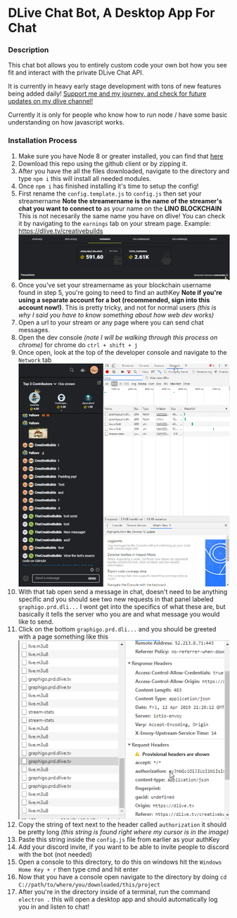 


# DLive Chat Bot, A Desktop App For Chat

### Description

This chat bot allows you to entirely custom code your own bot how you see fit and interact with the private DLive Chat API.

It is currently in heavy early stage development with tons of new features being added daily! [Support me and my journey, and check for future updates on my dlive channel!](https://dlive.tv/creativebuilds)

Currently it is only for people who know how to run node / have some basic understanding on how javascript works.

### Installation Process

 1. Make sure you have Node 8 or greater installed, you can find that [here](https://nodejs.org/en/download/)
 2. Download this repo using the github client or by zipping it.
 3. After you have the all the files downloaded, navigate to the directory and type `npm i` this will install all needed modules.
 4. Once `npm i` has finished installing it's time to setup the config!
 5. First rename the `config.template.js` to `config.js` then set your streamername **Note the streamername is the name of the streamer's chat you want to connect to** as your name on the **LINO BLOCKCHAIN** This is not necesarily the same name you have on dlive! You can check it by navigating to the `earnings` tab on your stream page. Example: https://dlive.tv/creativebuilds ![Blockchain username found in bottom right](./readmefiles/blockchainusername.png)
 6. Once you've set your streamername as your blockchain username found in step 5, you're going to need to find an authKey  **Note if you're using a separate account for a bot (recommended, sign into this account now!)**. This is pretty tricky, and not for normal users *(this is why I said you have to know something about how web dev works)* 
 7.  Open a url to your stream or any page where you can send chat messages.
 8. Open the dev console *(note I will be walking through this process on chrome)* for chrome do `ctrl + shift + j`
 9. Once open, look at the top of the developer console and navigate to the `Network` tab ![Dev console](./readmefiles/networktab.png)
 10. With that tab open send a message in chat, doesn't need to be anything specific and you should see two new requests in that panel labeled `graphigo.prd.dli...` I wont get into the specifics of what these are, but basically it tells the server who you are and what message you would like to send.
 11. Click on the bottom `graphigo.prd.dli...` and you should be greeted with a page something like this ![Graph Response](./readmefiles/graph.png)
 12.  Copy the string of text next to the header called `authorization` it should be pretty long *(this string is found right where my cursor is in the image)*
 13.  Paste this string inside the `config.js` file from earlier as your authKey 
 14. Add your discord invite, if you want to be able to invite people to discord with the bot (not needed)
 15. Open a console to this directory, to do this on windows hit the `Windows Home Key + r` then type cmd and hit enter
 16. Now that you have a console open navigate to the directory by doing `cd C://path/to/where/you/downloaded/this/project` 
 17. After you're in the directory inside of a terminal, run the command `electron .` this will open a desktop app and should automatically log you in and listen to chat! 

